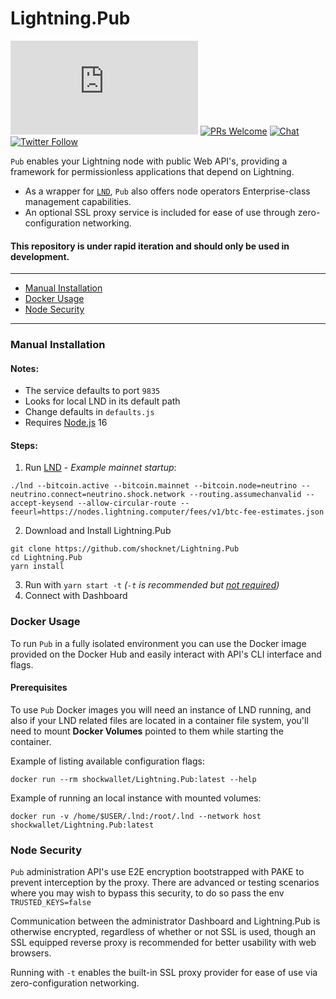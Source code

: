 <h1>Lightning.Pub</h1>

![GitHub last commit](https://img.shields.io/github/last-commit/shocknet/Lightning.Pub?style=flat-square)
[![PRs Welcome](https://img.shields.io/badge/PRs-welcome-brightgreen.svg?style=flat-square)](http://makeapullrequest.com) 
[![Chat](https://img.shields.io/badge/chat-on%20Telegram-blue?style=flat-square)](https://t.me/LightningPage)
[![Twitter Follow](https://img.shields.io/twitter/follow/ShockBTC?style=flat-square)](https://twitter.com/ShockBTC)

<p></p>

`Pub` enables your Lightning node with public Web API's, providing a framework for permissionless applications that depend on Lightning. 
- As a wrapper for [`LND`](https://github.com/lightningnetwork/lnd/releases), `Pub` also offers node operators Enterprise-class management capabilities. 
- An optional SSL proxy service is included for ease of use through zero-configuration networking.<br>

#### This repository is under rapid iteration and should only be used in development.



---
<!-- - [Easy Installation](#easy-installation)-->
- [Manual Installation](#manual-installation)
- [Docker Usage](#docker-usage)
- [Node Security](#node-security)
<!--- - [Docker for Raspberry Pi](#docker-for-raspberry-pi) -->
---
<!--- - ### Easy Installation

For easy setup on your Laptop/Desktop, [a node wizard is available here.](https://github.com/shocknet/wizard)-->


### Manual Installation
#### Notes:
* The service defaults to port `9835` 
* Looks for local LND in its default path 
* Change defaults in `defaults.js`
* Requires [Node.js](https://nodejs.org) 16

#### Steps:
1) Run [LND](https://github.com/lightningnetwork/lnd/releases) - *Example mainnet startup*:

 ```
 ./lnd --bitcoin.active --bitcoin.mainnet --bitcoin.node=neutrino --neutrino.connect=neutrino.shock.network --routing.assumechanvalid --accept-keysend --allow-circular-route --feeurl=https://nodes.lightning.computer/fees/v1/btc-fee-estimates.json
 ```


2) Download and Install Lightning.Pub

```
git clone https://github.com/shocknet/Lightning.Pub
cd Lightning.Pub
yarn install
```

3) Run with `yarn start -t` *(`-t` is recommended but [not required](#node-security))*
4) Connect with Dashboard


### Docker Usage
To run `Pub` in a fully isolated environment you can use the Docker image
provided on the Docker Hub and easily interact with API's CLI interface and flags.

#### Prerequisites
To use `Pub` Docker images you will need an instance of LND running, and
also if your LND related files are located in a container file system, you'll need to mount **Docker Volumes** pointed to them while starting the container.

Example of listing available configuration flags:
```
docker run --rm shockwallet/Lightning.Pub:latest --help
```
Example of running an local instance with mounted volumes:
```
docker run -v /home/$USER/.lnd:/root/.lnd --network host shockwallet/Lightning.Pub:latest
```

### Node Security 

`Pub` administration API's use E2E encryption bootstrapped with PAKE to prevent interception by the proxy. There are advanced or testing scenarios where you may wish to bypass this security, to do so pass the env `TRUSTED_KEYS=false`

Communication between the administrator Dashboard and Lightning.Pub is otherwise encrypted, regardless of whether or not SSL is used, though an SSL equipped reverse proxy is recommended for better usability with web browsers. 

Running with `-t` enables the built-in SSL proxy provider for ease of use via zero-configuration networking.
